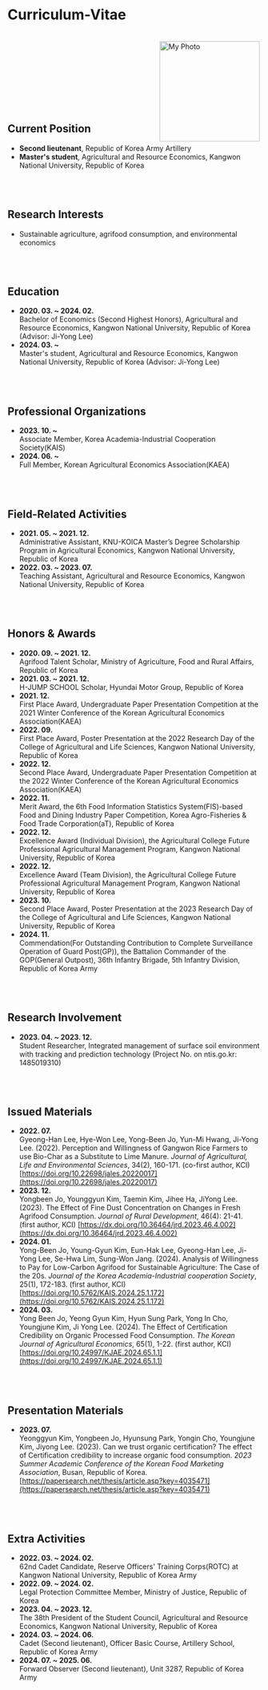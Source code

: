 # Curriculum-Vitae

<br>
<img src="https://github.com/user-attachments/assets/ed6362ab-bc88-4117-9fd1-cf901086215d" alt="My Photo" align="right" width="200">

<br><br><br><br><br><br><br>

## Current Position
- <strong>Second lieutenant</strong>, Republic of Korea Army Artillery
- <strong>Master's student</strong>, Agricultural and Resource Economics, Kangwon National University, Republic of Korea

<br><br>

## Research Interests
- Sustainable agriculture, agrifood consumption, and environmental economics

<br><br>

## Education
- <strong>2020. 03. ~ 2024. 02.</strong>  
  Bachelor of Economics (Second Highest Honors), Agricultural and Resource Economics, Kangwon National University, Republic of Korea (Advisor: Ji-Yong Lee)
- <strong>2024. 03. ~</strong>  
  Master's student, Agricultural and Resource Economics, Kangwon National University, Republic of Korea (Advisor: Ji-Yong Lee)

<br><br>

## Professional Organizations
- <strong>2023. 10. ~</strong>  
  Associate Member, Korea Academia-Industrial Cooperation Society(KAIS)
- <strong>2024. 06. ~</strong>  
  Full Member, Korean Agricultural Economics Association(KAEA)

<br><br>

## Field-Related Activities
- <strong>2021. 05. ~ 2021. 12.</strong>  
  Administrative Assistant, KNU-KOICA Master’s Degree Scholarship Program in Agricultural Economics, Kangwon National University, Republic of Korea
- <strong>2022. 03. ~ 2023. 07.</strong>  
  Teaching Assistant, Agricultural and Resource Economics, Kangwon National University, Republic of Korea

<br><br>

## Honors & Awards
- <strong>2020. 09. ~ 2021. 12.</strong>  
  Agrifood Talent Scholar, Ministry of Agriculture, Food and Rural Affairs, Republic of Korea
- <strong>2021. 03. ~ 2021. 12.</strong>  
  H-JUMP SCHOOL Scholar, Hyundai Motor Group, Republic of Korea
- <strong>2021. 12.</strong>  
  First Place Award, Undergraduate Paper Presentation Competition at the 2021 Winter Conference of the Korean Agricultural Economics Association(KAEA)
- <strong>2022. 09.</strong>  
  First Place Award, Poster Presentation at the 2022 Research Day of the College of Agricultural and Life Sciences, Kangwon National University, Republic of Korea
- <strong>2022. 12.</strong>  
  Second Place Award, Undergraduate Paper Presentation Competition at the 2022 Winter Conference of the Korean Agricultural Economics Association(KAEA)
- <strong>2022. 11.</strong>  
  Merit Award, the 6th Food Information Statistics System(FIS)-based Food and Dining Industry Paper Competition, Korea Agro-Fisheries & Food Trade Corporation(aT), Republic of Korea
- <strong>2022. 12.</strong>  
  Excellence Award (Individual Division), the Agricultural College Future Professional Agricultural Management Program, Kangwon National University, Republic of Korea
- <strong>2022. 12.</strong>  
  Excellence Award (Team Division), the Agricultural College Future Professional Agricultural Management Program, Kangwon National University, Republic of Korea
- <strong>2023. 10.</strong>  
  Second Place Award, Poster Presentation at the 2023 Research Day of the College of Agricultural and Life Sciences, Kangwon National University, Republic of Korea
- <strong>2024. 11.</strong>  
  Commendation(For Outstanding Contribution to Complete Surveillance Operation of Guard Post(GP)), the Battalion Commander of the GOP(General Outpost), 36th Infantry Brigade, 5th Infantry Division, Republic of Korea Army

<br><br>

## Research Involvement
- <strong>2023. 04. ~ 2023. 12.</strong>  
  Student Researcher, Integrated management of surface soil environment with tracking and prediction technology (Project No. on ntis.go.kr: 1485019310)

<br><br>

## Issued Materials
- <strong>2022. 07.</strong>  
  Gyeong-Han Lee, Hye-Won Lee, Yong-Been Jo, Yun-Mi Hwang, Ji-Yong Lee. (2022). Perception and Willingness of Gangwon Rice Farmers to use Bio-Char as a Substitute to Lime Manure. _Journal of Agricultural, Life and Environmental Sciences_, 34(2), 160-171. (co-first author, KCI) [https://doi.org/10.22698/jales.20220017](https://doi.org/10.22698/jales.20220017)
- <strong>2023. 12.</strong>  
  Yongbeen Jo, Younggyun Kim, Taemin Kim, Jihee Ha, JiYong Lee. (2023). The Effect of Fine Dust Concentration on Changes in Fresh Agrifood Consumption. _Journal of Rural Development_, 46(4): 21-41. (first author, KCI) [https://dx.doi.org/10.36464/jrd.2023.46.4.002](https://dx.doi.org/10.36464/jrd.2023.46.4.002)
- <strong>2024. 01.</strong>  
  Yong-Been Jo, Young-Gyun Kim, Eun-Hak Lee, Gyeong-Han Lee, Ji-Yong Lee, Se-Hwa Lim, Sung-Won Jang. (2024). Analysis of Willingness to Pay for Low-Carbon Agrifood for Sustainable Agriculture: The Case of the 20s. _Journal of the Korea Academia-Industrial cooperation Society_, 25(1), 172-183. (first author, KCI) [https://doi.org/10.5762/KAIS.2024.25.1.172](https://doi.org/10.5762/KAIS.2024.25.1.172)
- <strong>2024. 03.</strong>  
  Yong Been Jo, Yeong Gyun Kim, Hyun Sung Park, Yong In Cho, Youngjune Kim, Ji Yong Lee. (2024). The Effect of Certification Credibility on Organic Processed Food Consumption. _The Korean Journal of Agricultural Economics_, 65(1), 1-22. (first author, KCI) [https://doi.org/10.24997/KJAE.2024.65.1.1](https://doi.org/10.24997/KJAE.2024.65.1.1)

<br><br>

## Presentation Materials
- <strong>2023. 07.</strong>  
  Yeonggyun Kim, Yongbeen Jo, Hyunsung Park, Yongin Cho, Youngjune Kim, Jiyong Lee. (2023). Can we trust organic certification? The effect of Certification credibility to increase organic food consumption. _2023 Summer Academic Conference of the Korean Food Marketing Association_, Busan, Republic of Korea. [https://papersearch.net/thesis/article.asp?key=4035471](https://papersearch.net/thesis/article.asp?key=4035471)

<br><br>

## Extra Activities
- <strong>2022. 03. ~ 2024. 02.</strong>  
  62nd Cadet Candidate, Reserve Officers' Training Corps(ROTC) at Kangwon National University, Republic of Korea Army
- <strong>2022. 09. ~ 2024. 02.</strong>  
  Legal Protection Committee Member, Ministry of Justice, Republic of Korea
- <strong>2023. 04. ~ 2023. 12.</strong>  
  The 38th President of the Student Council, Agricultural and Resource Economics, Kangwon National University, Republic of Korea
- <strong>2024. 03. ~ 2024. 06.</strong>  
  Cadet (Second lieutenant), Officer Basic Course, Artillery School, Republic of Korea Army
- <strong>2024. 07. ~ 2025. 06.</strong>  
  Forward Observer (Second lieutenant), Unit 3287, Republic of Korea Army
